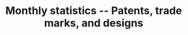 ---
layout: default
cost: None
description: These statistics include monthly data for designs, patents, trade marks.
documentation: The attached documents describe the data
doi: ' '
last_edit: 09/02/2021, 10:13:39
location: https://www.gov.uk/government/collections/patents-trade-marks-and-designs-monthly-statistics
maintained_by: UK Intellectual Property Office, https://www.gov.uk/government/organisations/intellectual-property-office
record_creation_timestamp: 09/02/2021, 10:13:39
shortname: uk_ipo_monthly
tags:
- Trademarks
- United Kingdom
- design
terms_of_use: Open Government License 3.0 https://www.nationalarchives.gov.uk/doc/open-government-licence/version/3/
title: Monthly statistics -- Patents, trade marks, and designs
uuid: a16242e8-fe81-49eb-bf1d-4df0a1927738
---